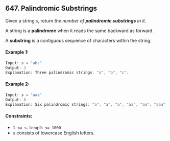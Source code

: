 ## 647. Palindromic Substrings

Given a string `s`, return _the number of **palindromic substrings** in it._

A string is a **palindrome** when it reads the same backward as forward.

A **substring** is a contiguous sequence of characters within the string.

#### Example 1:
```java
Input: s = "abc"
Output: 3
Explanation: Three palindromic strings: "a", "b", "c".
```
#### Example 2:
```java
Input: s = "aaa"
Output: 6
Explanation: Six palindromic strings: "a", "a", "a", "aa", "aa", "aaa".
```
#### Constraints:
- `1 <= s.length <= 1000`
- `s` consists of lowercase English letters.